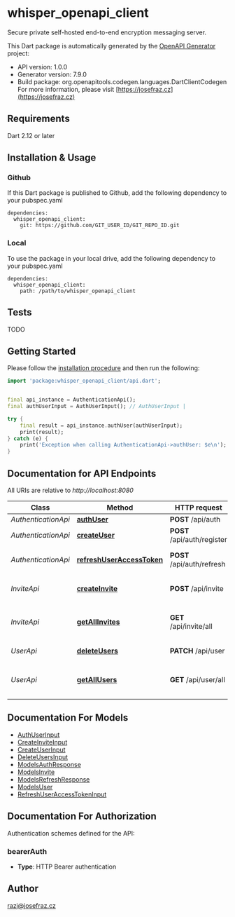 # whisper_openapi_client
Secure private self-hosted end-to-end encryption messaging server.

This Dart package is automatically generated by the [OpenAPI Generator](https://openapi-generator.tech) project:

- API version: 1.0.0
- Generator version: 7.9.0
- Build package: org.openapitools.codegen.languages.DartClientCodegen
For more information, please visit [https://josefraz.cz](https://josefraz.cz)

## Requirements

Dart 2.12 or later

## Installation & Usage

### Github
If this Dart package is published to Github, add the following dependency to your pubspec.yaml
```
dependencies:
  whisper_openapi_client:
    git: https://github.com/GIT_USER_ID/GIT_REPO_ID.git
```

### Local
To use the package in your local drive, add the following dependency to your pubspec.yaml
```
dependencies:
  whisper_openapi_client:
    path: /path/to/whisper_openapi_client
```

## Tests

TODO

## Getting Started

Please follow the [installation procedure](#installation--usage) and then run the following:

```dart
import 'package:whisper_openapi_client/api.dart';


final api_instance = AuthenticationApi();
final authUserInput = AuthUserInput(); // AuthUserInput | 

try {
    final result = api_instance.authUser(authUserInput);
    print(result);
} catch (e) {
    print('Exception when calling AuthenticationApi->authUser: $e\n');
}

```

## Documentation for API Endpoints

All URIs are relative to *http://localhost:8080*

Class | Method | HTTP request | Description
------------ | ------------- | ------------- | -------------
*AuthenticationApi* | [**authUser**](doc//AuthenticationApi.md#authuser) | **POST** /api/auth | User auth
*AuthenticationApi* | [**createUser**](doc//AuthenticationApi.md#createuser) | **POST** /api/auth/register | Register new user
*AuthenticationApi* | [**refreshUserAccessToken**](doc//AuthenticationApi.md#refreshuseraccesstoken) | **POST** /api/auth/refresh | Refresh access token.
*InviteApi* | [**createInvite**](doc//InviteApi.md#createinvite) | **POST** /api/invite | Create registration invite
*InviteApi* | [**getAllInvites**](doc//InviteApi.md#getallinvites) | **GET** /api/invite/all | Get all active registration invites
*UserApi* | [**deleteUsers**](doc//UserApi.md#deleteusers) | **PATCH** /api/user | Delete users
*UserApi* | [**getAllUsers**](doc//UserApi.md#getallusers) | **GET** /api/user/all | Get all users except the user


## Documentation For Models

 - [AuthUserInput](doc//AuthUserInput.md)
 - [CreateInviteInput](doc//CreateInviteInput.md)
 - [CreateUserInput](doc//CreateUserInput.md)
 - [DeleteUsersInput](doc//DeleteUsersInput.md)
 - [ModelsAuthResponse](doc//ModelsAuthResponse.md)
 - [ModelsInvite](doc//ModelsInvite.md)
 - [ModelsRefreshResponse](doc//ModelsRefreshResponse.md)
 - [ModelsUser](doc//ModelsUser.md)
 - [RefreshUserAccessTokenInput](doc//RefreshUserAccessTokenInput.md)


## Documentation For Authorization


Authentication schemes defined for the API:
### bearerAuth

- **Type**: HTTP Bearer authentication


## Author

razj@josefraz.cz

